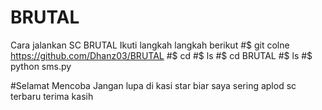 # BRUTAL 
Cara jalankan SC BRUTAL Ikuti langkah langkah berikut 
#$ git colne https://github.com/Dhanz03/BRUTAL 
#$ cd 
#$ ls 
#$ cd BRUTAL 
#$ ls 
#$ python sms.py


#Selamat Mencoba Jangan lupa di kasi star biar saya sering aplod sc terbaru terima kasih 
